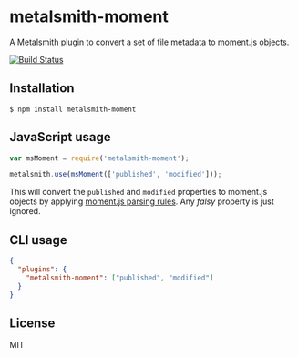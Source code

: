 # metalsmith-moment

A Metalsmith plugin to convert a set of file metadata to
[moment.js](http://momentjs.com) objects.

[![Build Status](https://travis-ci.org/dpobel/metalsmith-moment.svg)](https://travis-ci.org/dpobel/metalsmith-moment)

## Installation

    $ npm install metalsmith-moment

## JavaScript usage

```js
var msMoment = require('metalsmith-moment');

metalsmith.use(msMoment(['published', 'modified']));
```

This will convert the `published` and `modified` properties to moment.js objects
by applying [moment.js parsing rules](http://momentjs.com/docs/#/parsing/). Any
*falsy* property is just ignored.

## CLI usage

```json
{
  "plugins": {
    "metalsmith-moment": ["published", "modified"]
  }
}
```

## License

MIT
